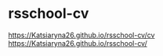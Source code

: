# rsschool-cv
https://Katsiaryna26.github.io/rsschool-cv/cv
https://Katsiaryna26.github.io/rsschool-cv/ 